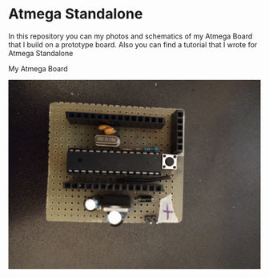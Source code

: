 # Atmega Standalone 

In this repository you can my photos and schematics of my Atmega Board that I build on a prototype board.
Also you can find a tutorial that I wrote for Atmega Standalone

My Atmega Board


![](photos/My_atmega_board.jpg )
